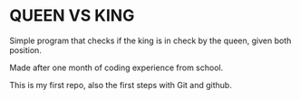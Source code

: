 # QUEEN VS KING

Simple program that checks if the king is in check by the queen, given both position.

Made after one month of coding experience from school.

This is my first repo, also the first steps with Git and github.
